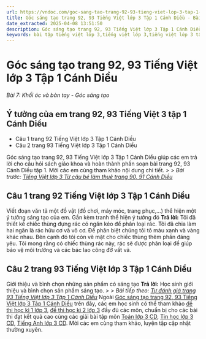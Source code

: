 ```yaml
---
url: https://vndoc.com/goc-sang-tao-trang-92-93-tieng-viet-lop-3-tap-1-canh-dieu-270670
title: Góc sáng tạo trang 92, 93 Tiếng Việt lớp 3 Tập 1 Cánh Diều - Bài 7: Khối óc và bàn tay - Góc sáng tạo - VnDoc.com
date_extracted: 2025-04-08 13:51:50
description: Góc sáng tạo trang 92, 93 Tiếng Việt lớp 3 Tập 1 Cánh Diều là tài liệu hữu ích, giúp học sinh dễ dàng trả lời câu hỏi và làm bài tập Tiếng Việt lớp 3. Mời các em tham khảo Soạn bài Tiếng Việt lớp 3 tập 1.
keywords: bài tập tiếng việt lớp 3,tiếng việt lớp 3,tiếng việt lớp 3 tập 1,bài tập tiếng việt lớp 3 tập 1,tiếng việt 3 tập 1,tiếng việt lớp 3 cánh diều,tiếng việt 3 cánh diều,tiếng việt lớp 3 tập 1 cánh diều,tiếng việt lớp 3 cd,tiếng việt 3 cánh diều tập 1,Góc sáng tạo trang 92,Góc sáng tạo trang 92 tập 1,Góc sáng tạo trang 92 cánh diều,soạn bài Góc sáng tạo trang 92 cánh diều
---
```


# Góc sáng tạo trang 92, 93 Tiếng Việt lớp 3 Tập 1 Cánh Diều
 _Bài 7: Khối óc và bàn tay - Góc sáng tạo_
## Ý tưởng của em trang 92, 93 Tiếng Việt 3 tập 1 Cánh Diều
  * Câu 1 trang 92 Tiếng Việt lớp 3 Tập 1 Cánh Diều
  * Câu 2 trang 93 Tiếng Việt lớp 3 Tập 1 Cánh Diều

Góc sáng tạo trang 92, 93 Tiếng Việt lớp 3 Tập 1 Cánh Diều giúp các em trả lời cho câu hỏi  sách giáo khoa và hoàn thành phần soạn bài trang 92, 93 Cánh Diều tập 1. Mời các em cùng tham khảo nội dung chi tiết.
_> > Bài trước: [Tiếng Việt lớp 3 Từ cậu bé làm thuê trang 90, 91 Cánh Diều](<https://vndoc.com/tieng-viet-lop-3-tu-cau-be-lam-thue-trang-90-91-canh-dieu-270669>)_
## **Câu 1 trang 92 Tiếng Việt lớp 3 Tập 1 Cánh Diều**
Viết đoạn văn tả một đồ vật \(đồ chơi, máy móc, trang phục,…\) thể hiện một ý tưởng sáng tạo của em. Gắn kèm tranh thể hiện ý tưởng đó
**Trả lời:**
Tôi đã thiết kế chiếc thùng đựng rác có ngăn kéo để phân loại rác. Tôi đã chia làm hai ngăn là rác hữu cơ và vô cơ. Để phân biệt chúng tôi tô màu xanh và vàng khác nhau. Bên cạnh đó tôi còn vẽ mặt cho chiếc thùng thêm phần đáng yêu. Tôi mong rằng có chiếc thùng rác này, rác sẽ được phân loại để giúp bảo vệ môi trường và các bác lao công đỡ vất vả.
## **Câu 2 trang 93 Tiếng Việt lớp 3 Tập 1 Cánh Diều**
Giới thiệu và bình chọn những sản phẩm có sáng tạo
**Trả lời:**
Học sinh giới thiệu và bình chọn sản phẩm sáng tạo.
_> > Bài tiếp theo: [Tự đánh giá trang 93 Tiếng Việt lớp 3 Tập 1 Cánh Diều](<https://vndoc.com/tu-danh-gia-trang-93-tieng-viet-lop-3-tap-1-canh-dieu-270672>)_
Ngoài [Góc sáng tạo trang 92, 93 Tiếng Việt lớp 3 Tập 1 Cánh Diều](<https://vndoc.com/goc-sang-tao-trang-92-93-tieng-viet-lop-3-tap-1-canh-dieu-270670>) trên đây, các em học sinh có thể tham khảo [đề thi học kì 1 lớp 3](<https://vndoc.com/de-thi-hoc-ki-1-lop3>), [đề thi học kì 2 lớp 3](<https://vndoc.com/de-thi-hoc-ki-2-lop3>) đầy đủ các môn, chuẩn bị cho các bài thi đạt kết quả cao cùng các giải bài tập môn [Toán lớp 3 CD](<https://vndoc.com/toan-lop-3-cd>), [Tin học lớp 3 CD](<https://vndoc.com/tin-hoc-lop-3-cd>), [Tiếng Anh lớp 3 CD](<https://vndoc.com/tieng-anh-lop-3-cd>). Mời các em cùng tham khảo, luyện tập cập nhật thường xuyên.
